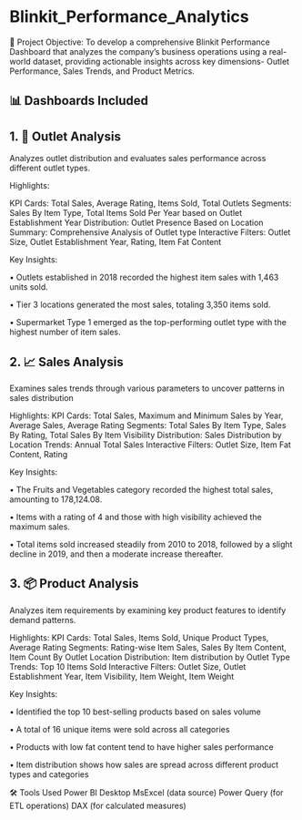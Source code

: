 # Blinkit_Performance_Analytics
🎯 Project Objective: To develop a comprehensive Blinkit Performance Dashboard that analyzes the company’s business operations using a real-world dataset, providing actionable insights across key dimensions- Outlet Performance, Sales Trends, and Product Metrics.
## 📊 Dashboards Included

## 1. 📍 Outlet Analysis
  Analyzes outlet distribution and evaluates sales performance across different outlet types.

  Highlights:

  KPI Cards: Total Sales, Average Rating, Items Sold, Total Outlets
  Segments:  Sales By Item Type, Total Items Sold Per Year based on Outlet Establishment Year
  Distribution: Outlet Presence Based on Location
  Summary: Comprehensive Analysis of Outlet type
  Interactive Filters: Outlet Size, Outlet Establishment Year, Rating, Item Fat Content

  Key Insights:
  
•	Outlets established in 2018 recorded the highest item sales with 1,463 units sold.

•	Tier 3 locations generated the most sales, totaling 3,350 items sold.

•	Supermarket Type 1 emerged as the top-performing outlet type with the highest number of item sales.


## 2. 📈 Sales Analysis
  Examines sales trends through various parameters to uncover patterns in sales distribution

  Highlights:
  KPI Cards: Total Sales, Maximum and Minimum Sales by Year, Average Sales, Average Rating
  Segments:  Total Sales By Item Type, Sales By Rating, Total Sales By Item Visibility
  Distribution: Sales Distribution by Location
  Trends: Annual Total Sales
  Interactive Filters: Outlet Size, Item Fat Content, Rating

  Key Insights:
  
•	The Fruits and Vegetables category recorded the highest total sales, amounting to 178,124.08.

•	Items with a rating of 4 and those with high visibility achieved the maximum sales.

•	Total items sold increased steadily from 2010 to 2018, followed by a slight decline in 2019, and then a moderate increase thereafter.



## 3. 📦 Product Analysis
  Analyzes item requirements by examining key product features to identify demand patterns.

  Highlights:
  KPI Cards: Total Sales, Items Sold, Unique Product Types, Average Rating
  Segments:  Rating-wise Item Sales, Sales By Item Content, Item Count By Outlet Location
  Distribution: Item distribution by Outlet Type
  Trends: Top 10 Items Sold
  Interactive Filters: Outlet Size, Outlet Establishment Year, Item Visibility, Item Weight, Item Weight

  Key Insights:
  
•	Identified the top 10 best-selling products based on sales volume

•	A total of 16 unique items were sold across all categories

•	Products with low fat content tend to have higher sales performance

•	Item distribution shows how sales are spread across different product types and categories


🛠 Tools Used
Power BI Desktop
MsExcel (data source)
Power Query (for ETL operations)
DAX (for calculated measures)
